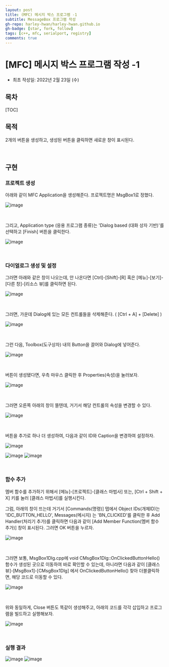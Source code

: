 ```yaml
---
layout: post
title: (MFC) 메시지 박스 프로그램 -1
subtitle: MessageBox 프로그램 작성
gh-repo: harley-hwan/harley-hwan.github.io
gh-badge: [star, fork, follow]
tags: [c++, mfc, serialport, registry]
comments: true
---
```


# [MFC] 메시지 박스 프로그램 작성 -1

- 최초 작성일: 2022년 2월 23일 (수)

## 목차

[TOC]

## 목적

2개의 버튼을 생성하고, 생성된 버튼을 클릭하면 새로운 창이 표시된다.

<br/>

## 구현

### 프로젝트 생성

아래와 같이 MFC Application을 생성해준다. 프로젝트명은 MsgBox1로 정했다.

![image](https://user-images.githubusercontent.com/68185569/155261077-834c6322-a5d9-4d02-ac9e-fd97b8704bc7.png)

<br/>

그리고, Application type (응용 프로그램 종류)는 'Dialog based (대화 상자 기반)'를 선택하고 [Finish] 버튼을 클릭한다.

![image](https://user-images.githubusercontent.com/68185569/155261120-68dfaad7-09d3-41fb-b396-e9569d0b5c86.png)

<br/>

### 다이얼로그 생성 및 설정

그러면 아래와 같은 창이 나오는데, 안 나온다면 [Ctrl]-[Shift]-[R] 혹은 [메뉴]-[보기]-[다른 창]-[리소스 뷰]를 클릭하면 된다.

![image](https://user-images.githubusercontent.com/68185569/155261424-cbb0d2e8-080d-4e1e-ba5e-0e45e5241bca.png)

<br/>

그러면, 가운데 Dialog에 있는 모든 컨트롤들을 삭제해준다. ( [Ctrl + A] + [Delete] )

![image](https://user-images.githubusercontent.com/68185569/155261482-becf4476-1e49-46b6-9ea6-c98f1c5a58c2.png)

<br/>

그런 다음, Toolbox(도구상자) 내의 Button을 끌어와 Dialog에 넣어준다. 

![image](https://user-images.githubusercontent.com/68185569/155261654-e123aaf9-8e59-4b66-b493-b46ef98d6f2c.png)

<br/>

버튼이 생성됐다면, 우측 마우스 클릭한 후 Properties(속성)을 눌러보자.

![image](https://user-images.githubusercontent.com/68185569/155261899-7b2ad79b-cea5-4314-9d43-21399928a782.png)

<br/>

그러면 오른쪽 아래의 창이 뜰텐데, 거기서 해당 컨트롤의 속성을 변경할 수 있다.

![image](https://user-images.githubusercontent.com/68185569/155261995-65cb3746-613b-45fe-912b-6c1cdb482739.png)

<br/>

버튼을 추가로 하나 더 생성하여, 다음과 같이 ID와 Caption을 변경하여 설정하자.

![image](https://user-images.githubusercontent.com/68185569/155262471-510b1ad5-735f-4b3a-87ca-ed5de9b14ba6.png)

![image](https://user-images.githubusercontent.com/68185569/155262129-ce335587-acf1-4336-b9b5-c48c513784d7.png)
![image](https://user-images.githubusercontent.com/68185569/155262222-e91af810-1719-4212-a987-2cad414a783f.png)

<br/>

### 함수 추가

멤버 함수를 추가하기 위해서 [메뉴]-[프로젝트]-[클래스 마법사] 또는, [Ctrl + Shift + X] 키를 눌러 [클래스 마법사]를 실행시킨다.

그럼, 아래의 창이 뜨는데 거기서 [Commands(명령)] 탭에서 Object IDs(개체ID)는 'IDC_BUTTON_HELLO', Messages(메시지) 는 'BN_CLICKED'를 클릭한 후 Add Handler(처리기 추가)를 클릭하면 다음과 같이 [Add Member Function(멤버 함수 추가)] 창이 표시된다. 그러면 OK 버튼을 누르자.

![image](https://user-images.githubusercontent.com/68185569/155262755-5980bfe1-277a-40ef-9ddb-5b7ce6dac929.png)

<br/>

그러면 보통, MsgBox1Dlg.cpp에 void CMsgBox1Dlg::OnClickedButtonHello() 함수가 생성된 곳으로 이동하여 바로 확인할 수 있는데, 아니라면 다음과 같이 [클래스 뷰]-[MsgBox1]-[CMsgBox1Dlg] 에서 OnClickedButtonHello() 찾아 더블클릭하면, 해당 코드로 이동할 수 있다.

![image](https://user-images.githubusercontent.com/68185569/155263246-d8158094-0d8a-42ce-afa9-49bfd8b4adcf.png)

<br/>

위와 동일하게, Close 버튼도 똑같이 생성해주고, 아래의 코드를 각각 삽입하고 프로그램을 빌드하고 실행해보자.

![image](https://user-images.githubusercontent.com/68185569/155263600-415a4558-d131-4f71-91ac-c013c3e0d40a.png)

<br/>

### 실행 결과

![image](https://user-images.githubusercontent.com/68185569/155263405-10d47d72-3d13-4fc8-8d9b-9cd1955139bb.png)
![image](https://user-images.githubusercontent.com/68185569/155263426-e6a9ea45-2b21-4baa-8e25-9e23923da6f4.png)

<br/>
